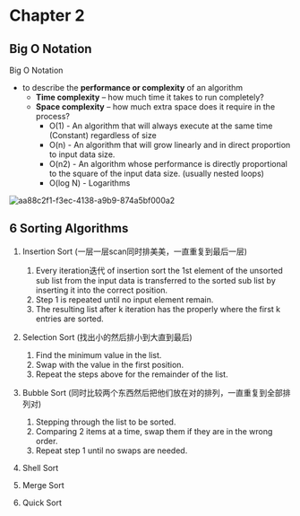 # Chapter 2
## Big O Notation
Big O Notation
- to describe the __performance or complexity__ of an algorithm
  - __Time complexity__ – how much time it takes to run completely?
  - __Space complexity__ – how much extra space does it require in the process?
    - O(1) - An algorithm that will always execute at the same time (Constant) regardless of size
    - O(n) - An algorithm that will grow linearly and in direct proportion to input data size.
    - O(n2) - An algorithm whose performance is directly proportional to the square of the input data size. (usually nested loops)
    - O(log N) - Logarithms

![aa88c2f1-f3ec-4138-a9b9-874a5bf000a2](https://github.com/wtxd1234/Data-Structures-and-Algorithms/assets/41671135/3155b58e-40f8-4c4c-86f8-798484791a92)

## 6 Sorting Algorithms 

1. Insertion Sort (一层一层scan同时排美美，一直重复到最后一层)

    1. Every iteration迭代 of insertion sort the 1st element of the unsorted sub list from the input data is transferred to the sorted sub list by inserting it into the correct position.
    2. Step 1 is repeated until no input element remain. 
    3. The resulting list after k iteration has the properly where the first k entries are sorted.

2. Selection Sort (找出小的然后排小到大直到最后)

    1. Find the minimum value in the list. 
    2. Swap with the value in the first position.
    3. Repeat the steps above for the remainder of the list. 

3. Bubble Sort (同时比较两个东西然后把他们放在对的排列，一直重复到全部排列对)

    1. Stepping through the list to be sorted.
    2. Comparing 2 items at a time, swap them if they are in the wrong order.
    3. Repeat step 1 until no swaps are needed.

4. Shell Sort
5. Merge Sort
6. Quick Sort